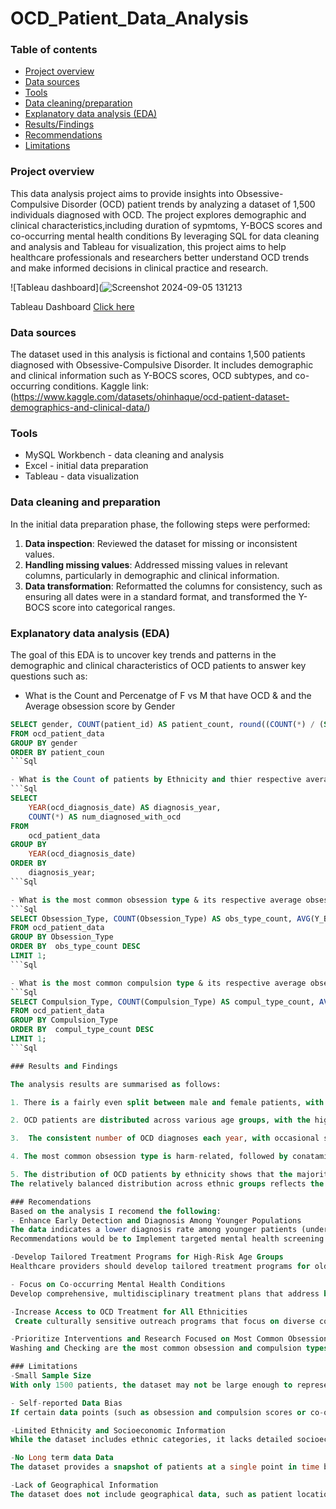 # OCD_Patient_Data_Analysis

### Table of contents
- [Project overview](#project-overview)
- [Data sources](#data-sources)
- [Tools](#tools)
- [Data cleaning/preparation](#data-cleaning-and-preparation)
- [Explanatory data analysis (EDA)](#explanatory-data-analysis-EDA)
- [Results/Findings](#results-and-findings)
- [Recommendations](#recommendations)
- [Limitations](#limitations)

### Project overview
This data analysis project aims to provide insights into Obsessive-Compulsive Disorder (OCD) patient trends by analyzing a  dataset of 1,500 individuals diagnosed with OCD. The project explores demographic and clinical characteristics,including duration of sypmtoms,  Y-BOCS scores and co-occurring mental health conditions By leveraging SQL for data cleaning and analysis and Tableau for visualization, this project aims to help healthcare professionals and researchers better understand OCD trends and make informed decisions in clinical practice and research.

![Tableau dashboard](![Screenshot 2024-09-05 131213](https://github.com/user-attachments/assets/6bd9363f-0b29-4397-89eb-49526d7e5b8c)

Tableau Dashboard [Click here](https://public.tableau.com/app/profile/sinthuya.sivasubramaniam/viz/OCD_17255044776680/Dashboard1?publish=yes)

### Data sources
The dataset used in this analysis is fictional and contains 1,500 patients diagnosed with Obsessive-Compulsive Disorder. It includes demographic and clinical information such as Y-BOCS scores, OCD subtypes, and co-occurring conditions.
Kaggle link: (https://www.kaggle.com/datasets/ohinhaque/ocd-patient-dataset-demographics-and-clinical-data/)

### Tools
- MySQL Workbench - data cleaning and analysis
- Excel - initial data preparation
- Tableau - data visualization

### Data cleaning and preparation
In the initial data preparation phase, the following steps were performed:
1. **Data inspection**: Reviewed the dataset for missing or inconsistent values.
2. **Handling missing values**: Addressed missing values in relevant columns, particularly in demographic and clinical information.
3. **Data transformation**: Reformatted the columns for consistency, such as ensuring all dates were in a standard format, and transformed the Y-BOCS score into categorical ranges.

### Explanatory data analysis (EDA)
The goal of this EDA is to uncover key trends and patterns in the demographic and clinical characteristics of OCD patients to answer key questions such as: 
- What is the Count and Percenatge of F vs M that have OCD & and the Average obsession score by Gender
```Sql
SELECT gender, COUNT(patient_id) AS patient_count, round((COUNT(*) / (SELECT COUNT(*) FROM ocd_patient_data) * 100),2) AS percentage_pct, round(AVG(Y_BOCS_Score_Obsessions),2) AS avg_obsession_score
FROM ocd_patient_data
GROUP BY gender
ORDER BY patient_coun
```Sql

- What is the Count of patients by Ethnicity and thier respective average obsession score?
```Sql
SELECT 
    YEAR(ocd_diagnosis_date) AS diagnosis_year,
    COUNT(*) AS num_diagnosed_with_ocd
FROM 
    ocd_patient_data
GROUP BY 
    YEAR(ocd_diagnosis_date)
ORDER BY 
    diagnosis_year;
```Sql

- What is the most common obsession type & its respective average obsession score?
```Sql
SELECT Obsession_Type, COUNT(Obsession_Type) AS obs_type_count, AVG(Y_BOCS_Score_Obsessions) AS avg_obs_score
FROM ocd_patient_data
GROUP BY Obsession_Type
ORDER BY  obs_type_count DESC
LIMIT 1;
```Sql

- What is the most common compulsion type & its respective average obsession score?
```Sql
SELECT Compulsion_Type, COUNT(Compulsion_Type) AS compul_type_count, AVG(Y_BOCS_Score_Obsessions) AS avg_obs_score
FROM ocd_patient_data
GROUP BY Compulsion_Type
ORDER BY  compul_type_count DESC
LIMIT 1;
```Sql

### Results and Findings

The analysis results are summarised as follows:

1. There is a fairly even split between male and female patients, with 747 females and 753 males diagnosed with OCD. Both genders have an average age of approximately 46.9 years. The average duration of symptoms is around 121-122.5 months for both genders, indicating prolonged periods of suffering before diagnosis. The average obsession score is 19.7 for males and 19.6 for females. The similar scores between genders reflect comparable OCD severity.

2. OCD patients are distributed across various age groups, with the highest concentration in the 70+ age group, followed by 20-25 and 50-55. Younger patients under 20 have the lowest numbers of diagnoses, potentially suggesting that OCD is either underdiagnosed in younger populations or tends to manifest more prominently with age.

3.  The consistent number of OCD diagnoses each year, with occasional spikes in diagnoses around 2016, 2019, and 2020. The number tends to fluctuate between 10 and 25 patients per month. The year 2023 shows a sharp decline, possibly because of incomplete data for the year. There is a higher number of patients who are diagnosed with both Depression and Anxiety disorders, showing a strong correlation between these conditions and OCD.

4. The most common obsession type is harm-related, followed by conatamination and religious. The most common compulsion type is Washing, followed closely by Counting and Checking.

5. The distribution of OCD patients by ethnicity shows that the majority of patients are Caucasian (398), followed by Hispanic (392), Asian (386), and African (324) ethnicities.
The relatively balanced distribution across ethnic groups reflects the widespread nature of OCD across diverse populations.

### Recomendations
Based on the analysis I recomend the following:
- Enhance Early Detection and Diagnosis Among Younger Populations
The data indicates a lower diagnosis rate among younger patients (under 20 years old). OCD often begins in adolescence, but the low diagnosis rate may indicate underdiagnosis in this age group.
Recommendations would be to Implement targeted mental health screening programs in schools and pediatric clinics to improve early detection of OCD. Increasing awareness among parents, teachers, and healthcare professionals can help identify early symptoms and lead to timely intervention.

-Develop Tailored Treatment Programs for High-Risk Age Groups
Healthcare providers should develop tailored treatment programs for older adults (70+) that address the challenges of long-term OCD and co-occurring mental health conditions like depression and anxiety.

- Focus on Co-occurring Mental Health Conditions
Develop comprehensive, multidisciplinary treatment plans that address both OCD and its common co-occurring conditions. Mental health professionals should work closely with patients to simultaneously manage depression and anxiety symptoms to improve overall treatment outcomes.

-Increase Access to OCD Treatment for All Ethnicities
 Create culturally sensitive outreach programs that focus on diverse communities, ensuring that individuals from all ethnic backgrounds can access OCD treatment and mental health services. This may include providing language-specific resources, education on OCD in culturally appropriate ways, and ensuring that healthcare providers are trained to offer inclusive care.

-Prioritize Interventions and Research Focused on Most Common Obsessions and Compulsions
Washing and Checking are the most common obsession and compulsion types among OCD patients. Addressing these specific behaviors can significantly improve the quality of life for many individuals. Educational programs and self-help tools tailored to these behaviors could be beneficial, as well as focusing research on why these obsession types are so prevalent and research to evaluate the long-term effectiveness of different therapies.

### Limitations
-Small Sample Size
With only 1500 patients, the dataset may not be large enough to represent the full spectrum of OCD symptoms, treatment responses, or demographic variation. The limited sample size can skew results and limit the generalizability of the findings to broader populations.

- Self-reported Data Bias
If certain data points (such as obsession and compulsion scores or co-occurring conditions) were collected through self-reporting, they may be subject to recall bias or inaccuracies. Patients may not accurately remember or assess their symptoms, leading to potential distortions in the data.

-Limited Ethnicity and Socioeconomic Information
While the dataset includes ethnic categories, it lacks detailed socioeconomic data (e.g., income, education, occupation), which can play a significant role in healthcare access and outcomes. Without these variables, the analysis may miss important factors contributing to OCD diagnosis and treatment disparities across different populations.

-No Long term data Data
The dataset provides a snapshot of patients at a single point in time but does not include longitudinal data to track the progression of symptoms, treatment response, or recurrence of OCD over time. Long-term patterns, such as remission and relapse, cannot be studied without long term data.

-Lack of Geographical Information
The dataset does not include geographical data, such as patient location or access to mental health services. Understanding geographic trends in OCD diagnosis and treatment could provide valuable insights into service disparities and regional differences in mental health care access. Without this, it’s difficult to identify potential service gaps or regional patterns in the prevalence of OCD.



